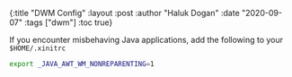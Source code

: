 {:title "DWM Config"
 :layout :post
 :author "Haluk Dogan"
 :date "2020-09-07"
 :tags  ["dwm"]
 :toc true}

If you encounter misbehaving Java applications, add the following to your `$HOME/.xinitrc`

```bash
export _JAVA_AWT_WM_NONREPARENTING=1
```
